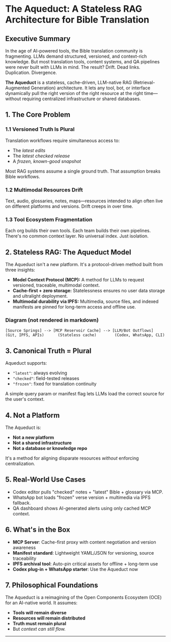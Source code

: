 # The Aqueduct: A Stateless RAG Architecture for Bible Translation

## Executive Summary

In the age of AI-powered tools, the Bible translation community is fragmenting. LLMs demand structured, versioned, and context-rich knowledge. But most translation tools, content systems, and QA pipelines were never built with LLMs in mind. The result? Drift. Dead links. Duplication. Divergence.

**The Aqueduct** is a stateless, cache-driven, LLM-native RAG (Retrieval-Augmented Generation) architecture. It lets any tool, bot, or interface dynamically pull the right version of the right resource at the right time—without requiring centralized infrastructure or shared databases.

## 1. The Core Problem

### 1.1 Versioned Truth Is Plural

Translation workflows require simultaneous access to:

- The _latest edits_
- The _latest checked release_
- A _frozen, known-good snapshot_

Most RAG systems assume a single ground truth. That assumption breaks Bible workflows.

### 1.2 Multimodal Resources Drift

Text, audio, glossaries, notes, maps—resources intended to align often live on different platforms and versions. Drift creeps in over time.

### 1.3 Tool Ecosystem Fragmentation

Each org builds their own tools. Each team builds their own pipelines. There's no common context layer. No universal index. Just isolation.

## 2. Stateless RAG: The Aqueduct Model

The Aqueduct isn't a new platform. It's a protocol-driven method built from three insights:

- **Model Context Protocol (MCP):** A method for LLMs to request versioned, traceable, multimodal context.
- **Cache-first + zero storage:** Statelessness ensures no user data storage and ultralight deployment.
- **Multimodal durability via IPFS:** Multimedia, source files, and indexed manifests are pinned for long-term access and offline use.

### Diagram (not rendered in markdown)

```
[Source Springs] --> [MCP Reservoir Cache] --> [LLM/Bot Outflows]
(Git, IPFS, APIs)      (Stateless cache)        (Codex, WhatsApp, CLI)
```

## 3. Canonical Truth = Plural

Aqueduct supports:

- `"latest"`: always evolving
- `"checked"`: field-tested releases
- `"frozen"`: fixed for translation continuity

A simple query param or manifest flag lets LLMs load the correct source for the user's context.

## 4. Not a Platform

The Aqueduct is:

- **Not a new platform**
- **Not a shared infrastructure**
- **Not a database or knowledge repo**

It's a method for aligning disparate resources _without_ enforcing centralization.

## 5. Real-World Use Cases

- Codex editor pulls "checked" notes + "latest" Bible + glossary via MCP.
- WhatsApp bot loads "frozen" verse version + multimedia via IPFS fallback.
- QA dashboard shows AI-generated alerts using only cached MCP context.

## 6. What's in the Box

- **MCP Server**: Cache-first proxy with content negotiation and version awareness
- **Manifest standard**: Lightweight YAML/JSON for versioning, source traceability
- **IPFS archival tool**: Auto-pin critical assets for offline + long-term use
- **Codex plug-in + WhatsApp starter**: Use the Aqueduct now

## 7. Philosophical Foundations

The Aqueduct is a reimagining of the Open Components Ecosystem (OCE) for an AI-native world. It assumes:

- **Tools will remain diverse**
- **Resources will remain distributed**
- **Truth must remain plural**
- But _context can still flow._

---
